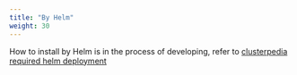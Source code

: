 ```yaml
---
title: "By Helm"
weight: 30
---
```


How to install by Helm is in the process of developing, refer to [clusterpedia required helm deployment](https://github.com/clusterpedia-io/clusterpedia/issues/43)
